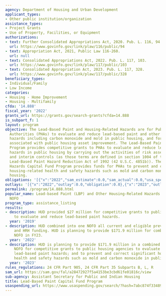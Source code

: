 ```yaml
---
agency: Department of Housing and Urban Development
applicant_types:
- Other public institution/organization
assistance_types:
- Project Grants
- Use of Property, Facilities, or Equipment
authorizations:
- text: Further Consolidated Appropriations Act, 2020. Pub. L. 116, 94.
  url: https://www.govinfo.gov/link/plaw/116/public/94
- text: Appropriation Act, 2021, Public Law 116-260.
  url: null
- text: Consolidated Appropriations Act, 2022. Pub. L. 117, 103.
  url: https://www.govinfo.gov/link/plaw/117/public/103
- text: Consolidated Appropriation Act, 2023. Pub. L. 117, 328.
  url: https://www.govinfo.gov/link/plaw/117/public/328
beneficiary_types:
- Individual/Family
- Low Income
categories:
- Housing - Home Improvement
- Housing - Multifamily
cfda: '14.888'
fiscal_year: '2022'
grants_url: https://grants.gov/search-grants?cfda=14.888
is_subpart_f: 1
layout: program
objective: The Lead-Based Paint and Housing-Related Hazards are for Public Housing
  Authorities (PHAs) to evaluate and reduce lead-based paint and other housing-related
  hazards including carbon monoxide and mold in public housing, and for other costs
  associated with public housing asset improvement. The Lead-Based Paint Capital Fund
  Program provides competitive grants to PHAs to evaluate and reduce lead-based paint
  hazards in public housing by carrying out the activities of risk assessments, abatement,
  and interim controls (as those terms are defined in section 1004 of the Residential
  Lead-Based Paint Hazard Reduction Act of 1992 (42 U.S.C. 4851b)). The Housing-Related
  Hazards Capital Fund Program provides funds for PHAs to prevent and correct significant
  housing-related health and safety hazards such as mold and carbon monoxide in public
  housing.
obligations: '[{"x":"2022","sam_estimate":0.0,"sam_actual":0.0,"usa_spending_actual":0.0},{"x":"2023","sam_estimate":65000000.0,"sam_actual":0.0,"usa_spending_actual":34752420.0},{"x":"2024","sam_estimate":85000000.0,"sam_actual":0.0,"usa_spending_actual":45634890.0}]'
outlays: '[{"x":"2022","outlay":0.0,"obligation":0.0},{"x":"2023","outlay":175725.63,"obligation":35925165.0},{"x":"2024","outlay":0.0,"obligation":47740890.0}]'
permalink: /program/14.888.html
popular_name: Lead-based Paint (LBP) and Other Housing-Related Hazards (HRH) Combined
  NOFO
program_type: assistance_listing
results:
- description: HUD provided $27 million for competitive grants to public housing agencies
    to evaluate and reduce lead-based paint hazards.
  year: '2019'
- description: HUD combined into one NOFO all current and eligible previous year LBP
    and HRH funding. HUD is planning to provide $171.9 million for combined LBP/HRH
    NOFO in FY23.
  year: '2022'
- description: HUD is planning to provide $171.9 million in a combined LBP and HRH
    NOFO for competitive grants to public housing agencies to evaluate and reduce
    lead-based paint hazards; and to prevent and correct significant housing-related
    health and safety hazards such as mold and carbon monoxide in public housing.
  year: '2023'
rules_regulations: 24 CFR Part 905, 24 CFR Part 35 Subparts B, L, R
sam_url: https://sam.gov/fal/a28472927f5a4153be3cbd61fe01816c/view
sub-agency: Assistant Secretary for Public and Indian Housing
title: Lead-Based Paint Capital Fund Program
usaspending_url: https://www.usaspending.gov/search/?hash=7abc874f334890d7b12afb45341d14f5
---
```

